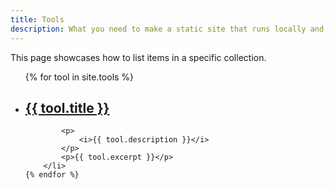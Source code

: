 ```yaml
---
title: Tools
description: What you need to make a static site that runs locally and on GitHub Pages
---
```


This page showcases how to list items in a specific collection.

<ul>
    {% for tool in site.tools %}
        <li>
            <h2>
                <a href="{{ tool.url | relative_url }}">
                    {{ tool.title }}
                </a>
            </h2>

            <p>
                <i>{{ tool.description }}</i>
            </p>
            <p>{{ tool.excerpt }}</p>
        </li>
    {% endfor %}
</ul>
